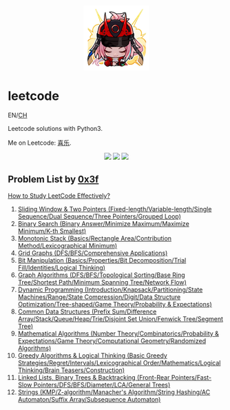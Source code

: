 <p align="center">
  <img src="resources/rappa_emoji_2.png" style="width: 30%; height: auto;">
</p>

# leetcode

EN/[CH](README_CN.md)

Leetcode solutions with Python3. 

Me on Leetcode:  [喜乐](https://leetcode.cn/u/zhangshize/).

<p align="center">
  <img src="https://img.shields.io/badge/language-Python3-yellow.svg?style=flat-square">
  <img src="https://img.shields.io/badge/progress-2183%20%2F%203953-ff69b4.svg?style=flat-square">
  <img src="https://img.shields.io/badge/license-MIT-orange.svg?style=flat-square">
</p>

## Problem List by [0x3f](https://leetcode.cn/u/endlesscheng/)

[How to Study LeetCode Effectively?](https://leetcode.cn/circle/discuss/RvFUtj/)

1. [Sliding Window & Two Pointers (Fixed-length/Variable-length/Single Sequence/Dual Sequence/Three Pointers/Grouped Loop)](https://leetcode.cn/circle/discuss/0viNMK/)
2. [Binary Search (Binary Answer/Minimize Maximum/Maximize Minimum/K-th Smallest)](https://leetcode.cn/circle/discuss/SqopEo/)
3. [Monotonic Stack (Basics/Rectangle Area/Contribution Method/Lexicographical Minimum)](https://leetcode.cn/circle/discuss/9oZFK9/)
4. [Grid Graphs (DFS/BFS/Comprehensive Applications)](https://leetcode.cn/circle/discuss/YiXPXW/)
5. [Bit Manipulation (Basics/Properties/Bit Decomposition/Trial Fill/Identities/Logical Thinking)](https://leetcode.cn/circle/discuss/dHn9Vk/)
6. [Graph Algorithms (DFS/BFS/Topological Sorting/Base Ring Tree/Shortest Path/Minimum Spanning Tree/Network Flow)](https://leetcode.cn/circle/discuss/01LUak/)
7. [Dynamic Programming (Introduction/Knapsack/Partitioning/State Machines/Range/State Compression/Digit/Data Structure Optimization/Tree-shaped/Game Theory/Probability & Expectations)](https://leetcode.cn/circle/discuss/tXLS3i/)
8. [Common Data Structures (Prefix Sum/Difference Array/Stack/Queue/Heap/Trie/Disjoint Set Union/Fenwick Tree/Segment Tree)](https://leetcode.cn/circle/discuss/mOr1u6/)
9. [Mathematical Algorithms (Number Theory/Combinatorics/Probability & Expectations/Game Theory/Computational Geometry/Randomized Algorithms)](https://leetcode.cn/circle/discuss/IYT3ss/)
10. [Greedy Algorithms & Logical Thinking (Basic Greedy Strategies/Regret/Intervals/Lexicographical Order/Mathematics/Logical Thinking/Brain Teasers/Construction)](https://leetcode.cn/circle/discuss/g6KTKL/)
11. [Linked Lists, Binary Trees & Backtracking (Front-Rear Pointers/Fast-Slow Pointers/DFS/BFS/Diameter/LCA/General Trees)](https://leetcode.cn/circle/discuss/K0n2gO/)
12. [Strings (KMP/Z-algorithm/Manacher's Algorithm/String Hashing/AC Automaton/Suffix Array/Subsequence Automaton)](https://leetcode.cn/circle/discuss/SJFwQI/)
